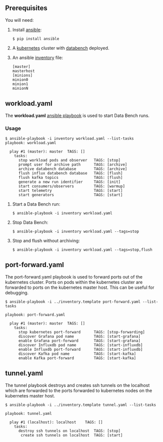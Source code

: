 ## Prerequisites

You will need:

1. Install [ansible][1]:
   ```shell
   $ pip install ansible
   ```
   
1. A [kubernetes][4] cluster with [databench][0] deployed.

1. An ansible [inventory][3] file:
   ```
   [master]
   masterhost
   [minions]
   minion0
   minion1
   minionN
   ```

## workload.yaml 

The **workload.yaml** [ansible playbook][2] is used to start Data Bench runs.

### Usage

```shell
$ ansible-playbook -i inventory workload.yaml --list-tasks
playbook: workload.yaml

  play #1 (master): master	TAGS: []
    tasks:
      stop workload pods and observer	TAGS: [stop]
      prompt user for archive path   	TAGS: [archive]
      archive databench database     	TAGS: [archive]
      flush influx databench database	TAGS: [flush]
      flush kafka topics              	TAGS: [flush]
      generate a new run identifier   	TAGS: [init]
      start consumers/observers       	TAGS: [warmup]
      start telemetry                  	TAGS: [start]
      start generators                	TAGS: [start]
```

1. Start a Data Bench run:
   ```shell
   $ ansible-playbook -i inventory workload.yaml
   ```
   
1. Stop Data Bench:
   ```shell
   $ ansible-playbook -i inventory workload.yaml --tags=stop
   ```
   
1. Stop and flush without archiving:
   ```shell
   $ ansible-playbook -i inventory workload.yaml --tags=stop,flush
   ```



## port-forward.yaml

The port-forward.yaml playbook is used to forward ports out of the kubernetes
cluster. Ports on pods within the kubernetes cluster are forwarded to
ports on the kubernetes master host. This can be useful for debugging.
```shell
$ ansible-playbook -i ../inventory.template port-forward.yaml --list-tasks

playbook: port-forward.yaml

  play #1 (master): master	TAGS: []
    tasks:
      stop kubernetes port-forward  	TAGS: [stop-forwarding]
      discover Grafana pod name     	TAGS: [start-grafana]
      enable Grafana port-forward   	TAGS: [start-grafana]
      discover Influxdb pod name    	TAGS: [start-influxdb]
      enable Influxdb port-forward  	TAGS: [start-influxdb]
      discover Kafka pod name       	TAGS: [start-kafka]
      enable Kafka port-forward     	TAGS: [start-kafka]
```

## tunnel.yaml

The tunnel playbook destroys and creates ssh tunnels on the localhost
which are forwarded to the ports forwarded to kubernetes nodes on the
kubernetes master host.

```shell
$ ansible-playbook -i ../inventory.template tunnel.yaml --list-tasks

playbook: tunnel.yaml

  play #1 (localhost): localhost	TAGS: []
    tasks:
      destroy ssh tunnels on localhost	TAGS: [stop]
       create ssh tunnels on localhost	TAGS: [start]
```

[0]: https://github.com/Data-Bench/data-bench
[1]: http://docs.ansible.com/ansible/latest/
[2]: http://docs.ansible.com/ansible/latest/playbooks.html
[3]: http://docs.ansible.com/ansible/latest/inventory.html
[4]: http://kubernetes.io
